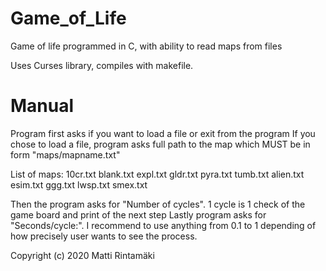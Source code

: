 # Game_of_Life
Game of life programmed in C, with ability to read maps from files

Uses Curses library, compiles with makefile.

# Manual
Program first asks if you want to load a file or exit from the program
If you chose to load a file, program asks full path to the map which MUST be in form "maps/mapname.txt"

List of maps: 10cr.txt blank.txt expl.txt gldr.txt pyra.txt tumb.txt alien.txt esim.txt ggg.txt lwsp.txt smex.txt
              
Then the program asks for "Number of cycles". 1 cycle is 1 check of the game board and print of the next step
Lastly program asks for "Seconds/cycle:". I recommend to use anything from 0.1 to 1 depending of how precisely user wants to see the process.

Copyright (c) 2020 Matti Rintamäki
